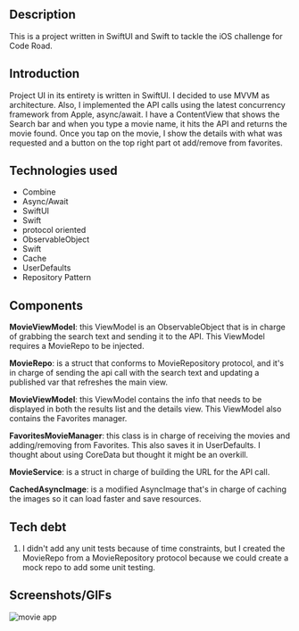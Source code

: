 ## **Description**

This is a project written in SwiftUI and Swift to tackle the iOS challenge for Code Road.

## **Introduction**

Project UI in its entirety is written in SwiftUI. 
I decided to use MVVM as architecture. Also, I implemented the API calls using the latest concurrency framework from Apple, async/await. I have a ContentView that shows the Search bar and when you type a movie name, it hits the API and returns the movie found. Once you tap on the movie, I show the details with what was requested and a button on the top right part ot add/remove from favorites.

## **Technologies used**
- Combine
- Async/Await
- SwiftUI
- Swift
- protocol oriented
- ObservableObject
- Swift
- Cache
- UserDefaults
- Repository Pattern

## **Components**
**MovieViewModel**: this ViewModel is an ObservableObject that is in charge of grabbing the search text and sending it to the API. This ViewModel requires a MovieRepo to be injected.

**MovieRepo**: is a struct that conforms to MovieRepository protocol, and it's in charge of sending the api call with the search text and updating a published var that refreshes the main view.

**MovieViewModel**: this ViewModel contains the info that needs to be displayed in both the results list and the details view. This ViewModel also contains the Favorites manager.

**FavoritesMovieManager**: this class is in charge of receiving the movies and adding/removing from Favorites. This also saves it in UserDefaults. I thought about using CoreData but thought it might be an overkill.

**MovieService**: is a struct in charge of building the URL for the API call.

**CachedAsyncImage**: is a modified AsyncImage that's in charge of caching the images so it can load faster and save resources.


## **Tech debt**

1. I didn't add any unit tests because of time constraints, but I created the MovieRepo from a MovieRepository protocol because we could create a mock repo to add some unit testing.

## **Screenshots/GIFs**
![movie app](https://github.com/user-attachments/assets/f90bf504-04ea-464f-90f5-aadc71fee427)
